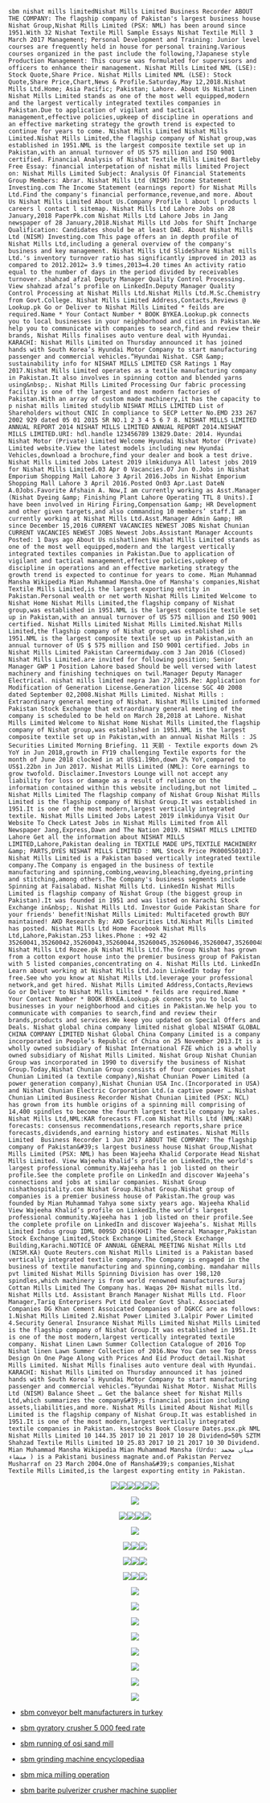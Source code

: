 ```
sbm nishat mills limitedNishat Mills Limited Business Recorder ABOUT THE COMPANY: The flagship company of Pakistan's largest business house Nishat Group,Nishat Mills Limited (PSX: NML) has been around since 1951.With 32 Nishat Textile Mill Sample Essays Nishat Textile Mill 3 March 2017 Management; Personal Development and Training: Junior level courses are frequently held in house for personal training.Various courses organized in the past include the following,?Japanese style Production Management: This course was formulated for supervisors and officers to enhance their management. Nishat Mills Limited NML (LSE): Stock Quote,Share Price. Nishat Mills Limited NML (LSE): Stock Quote,Share Price,Chart,News & Profile.Saturday,May 12,2018.Nishat Mills Ltd.Home; Asia Pacific; Pakistan; Lahore. About Us Nishat Linen Nishat Mills Limited stands as one of the most well equipped,modern and the largest vertically integrated textiles companies in Pakistan.Due to application of vigilant and tactical management,effective policies,upkeep of discipline in operations and an effective marketing strategy the growth trend is expected to continue for years to come. Nishat Mills Limited Nishat Mills Limited.Nishat Mills Limited,the flagship company of Nishat group,was established in 1951.NML is the largest composite textile set up in Pakistan,with an annual turnover of US 575 million and ISO 9001 certified. Financial Analysis of Nishat Textile Mills Limited Bartleby Free Essay: financial interpetation of nishat mills limited Project on: Nishat Mills Limited Subject: Analysis Of Financial Statements Group Members: Abrar. Nishat Mills Ltd (NISM) Income Statement Investing.com The Income Statement (earnings report) for Nishat Mills Ltd.Find the company's financial performance,revenue,and more. About Us Nishat Mills Limited About Us.Company Profile l about l products l careers l contact l sitemap. Nishat Mills Ltd Lahore Jobs on 28 January,2018 PaperPk.com Nishat Mills Ltd Lahore Jobs in Jang newspaper of 28 January,2018.Nishat Mills Ltd Jobs for Shift Incharge Qualification: Candidates should be at least DAE. About Nishat Mills Ltd (NISM) Investing.com This page offers an in depth profile of Nishat Mills Ltd,including a general overview of the company's business and key management. Nishat Mills Ltd SlideShare Nishat mills Ltd.'s inventory turnover ratio has significantly improved in 2013 as compared to 2012.2012= 3.9 times,2013=4.20 times An activity ratio equal to the number of days in the period divided by receivables turnover. shahzad afzal Deputy Manager Quality Control Processing. View shahzad afzal’s profile on LinkedIn.Deputy Manager Quality Control Processing at Nishat Mills Ltd.Nishat Mills Ltd.M.Sc.Chemistry from Govt.College. Nishat Mills Limited Address,Contacts,Reviews @ Lookup.pk Go or Deliver to Nishat Mills Limited * feilds are required.Name * Your Contact Number * BOOK BYKEA.Lookup.pk connects you to local businesses in your neighborhood and cities in Pakistan.We help you to communicate with companies to search,find and review their brands, Nishat Mills finalises auto venture deal with Hyundai. KARACHI: Nishat Mills Limited on Thursday announced it has joined hands with South Korea’s Hyundai Motor Company to start manufacturing passenger and commercial vehicles.“Hyundai Nishat. CSR &amp; sustainability info for NISHAT MILLS LIMITED CSR Ratings 1 May 2017.Nishat Mills Limited operates as a textile manufacturing company in Pakistan.It also involves in spinning cotton and blended yarns using&nbsp;. Nishat Mills Limited Processing Our fabric processing facility is one of the largest and most modern factories of Pakistan.With an array of custom made machinery,it has the capacity to p nishat mills limited studylib NISHAT MILLS LIMITED List of Shareholders without CNIC In compliance to SECP Letter No.EMD 233 267 2002 929 dated 05 01 2015 SR NO.1 2 3 4 5 6 7 8. NISHAT MILLS LIMITED ANNUAL REPORT 2014 NISHAT MILLS LIMITED ANNUAL REPORT 2014.NISHAT MILLS LIMITED.URI: hdl.handle 123456789 13829.Date: 2014. Hyundai Nishat Motor (Private) Limited Welcome Hyundai Nishat Motor (Private) Limited website.View the latest models including new Hyundai Vehicles,download a brochure,find your dealer and book a test drive. Nishat Mills Limited Jobs Latest 2019 ilmkidunya All latest jobs 2019 for Nishat Mills Limited.03 Apr 0 Vacancies.07 Jun 0.Jobs in Nishat Emporium Shopping Mall Lahore 3 April 2016.Jobs in Nishat Emporium Shopping Mall Lahore 3 April 2016.Posted On03 Apr.Last DateN A.0Jobs.Favorite Afshain A. Now,I am currently working as Asst.Manager (Nishat Dyeing &amp; Finishing Plant Lahore Operating TTL 8 Units).I have been involved in Hiring Firing,Compensation &amp; HR Development and other given targets,and also commanding 10 members’ staff.I am currently working at Nishat Mills Ltd.Asst.Manager Admin &amp; HR since December 15,2016 CURRENT VACANCIES NEWEST JOBS Nishat Chunian CURRENT VACANCIES NEWEST JOBS Newest Jobs.Assistant Manager Accounts Posted: 1 Days ago About Us nishatlinen Nishat Mills Limited stands as one of the most well equipped,modern and the largest vertically integrated textiles companies in Pakistan.Due to application of vigilant and tactical management,effective policies,upkeep of discipline in operations and an effective marketing strategy the growth trend is expected to continue for years to come. Mian Muhammad Mansha Wikipedia Mian Muhammad Mansha.One of Mansha's companies,Nishat Textile Mills Limited,is the largest exporting entity in Pakistan.Personal wealth or net worth Nishat Mills Limited Welcome to Nishat Home Nishat Mills Limited,the flagship company of Nishat group,was established in 1951.NML is the largest composite textile set up in Pakistan,with an annual turnover of US 575 million and ISO 9001 certified. Nishat Mills Limited Nishat Mills Limited.Nishat Mills Limited,the flagship company of Nishat group,was established in 1951.NML is the largest composite textile set up in Pakistan,with an annual turnover of US $ 575 million and ISO 9001 certified. Jobs in Nishat Mills Limited Pakistan Careermidway.com 3 Jan 2016 (Closed) Nishat Mills Limited.are invited for following position; Senior Manager GWP 1 Position Lahore based Should be well versed with latest machinery and finishing techniques on twil.Manager Deputy Manager Electrical. nishat mills limited nepra Jan 27,2015.Re: Application for Modification of Generation License.Generation license SGC 40 2008 dated September 02,2008.Nishat Mills Limited. Nishat Mills : Extraordinary general meeting of Nishat. Nishat Mills Limited informed Pakistan Stock Exchange that extraordinary general meeting of the company is scheduled to be held on March 28,2018 at Lahore. Nishat Mills Limited Welcome to Nishat Home Nishat Mills Limited,the flagship company of Nishat group,was established in 1951.NML is the largest composite textile set up in Pakistan,with an annual Nishat Mills : JS Securities Limited Morning Briefing. 11 天前 · Textile exports down 2% YoY in Jun 2018,growth in FY19 challenging Textile exports for the month of June 2018 clocked in at US$1.19bn,down 2% YoY,compared to US$1.22bn in Jun 2017. Nishat Mills Limited (NML): Core earnings to grow twofold. Disclaimer.Investors Lounge will not accept any liability for loss or damage as a result of reliance on the information contained within this website including,but not limited … Nishat Mills Limited The flagship company of Nishat Group Nishat Mills Limited is the flagship company of Nishat Group.It was established in 1951.It is one of the most modern,largest vertically integrated textile. Nishat Mills Limited Jobs Latest 2019 ilmkidunya Visit Our Website To Check Latest Jobs in Nishat Mills Limited from All Newspaper Jang,Express,Dawn and The Nation 2019. NISHAT MILLS LIMITED Lahore Get all the information about NISHAT MILLS LIMITED,Lahore,Pakistan dealing in TEXTILE MADE UPS,TEXTILE MACHINERY &amp; PARTS,DYES NISHAT MILLS LIMITED : NML Stock Price PK0005501017. Nishat Mills Limited is a Pakistan based vertically integrated textile company.The Company is engaged in the business of textile manufacturing and spinning,combing,weaving,bleaching,dyeing,printing and stitching,among others.The Company's business segments include Spinning at Faisalabad. Nishat Mills Ltd. LinkedIn Nishat Mills Limited is flagship company of Nishat Group (the biggest group in Pakistan).It was founded in 1951 and was listed on Karachi Stock Exchange in&nbsp;. Nishat Mills Ltd. Investor Guide Pakistan Share for your friends' benefit!Nishat Mills Limited: Multifaceted growth BUY maintained! AKD Research By: AKD Securities Ltd.Nishat Mills Limited has posted. Nishat Mills Ltd Home Facebook Nishat Mills Ltd,Lahore,Pakistan.253 likes.Phone : +92 42 35260041,35260042,35260043,35260044,35260045,35260046,35260047,35260048,35260049, Nishat Mills Ltd Rozee.pk Nishat Mills Ltd.The Group Nishat has grown from a cotton export house into the premier business group of Pakistan with 5 listed companies,concentrating on 4. Nishat Mills Ltd. LinkedIn Learn about working at Nishat Mills Ltd.Join LinkedIn today for free.See who you know at Nishat Mills Ltd.leverage your professional network,and get hired. Nishat Mills Limited Address,Contacts,Reviews Go or Deliver to Nishat Mills Limited * feilds are required.Name * Your Contact Number * BOOK BYKEA.Lookup.pk connects you to local businesses in your neighborhood and cities in Pakistan.We help you to communicate with companies to search,find and review their brands,products and services.We keep you updated on Special Offers and Deals. Nishat global china company limited nishat global NISHAT GLOBAL CHINA COMPANY LIMITED Nishat Global China Company Limited is a company incorporated in People’s Republic of China on 25 November 2013.It is a wholly owned subsidiary of Nishat International FZE which is a wholly owned subsidiary of Nishat Mills Limited. Nishat Group Nishat Chunian Group was incorporated in 1990 to diversify the business of Nishat Group.Today,Nishat Chunian Group consists of four companies Nishat Chunian Limited (a textile company),Nishat Chunian Power Limited (a power generation company),Nishat Chunian USA Inc.(Incorporated in USA) and Nishat Chunian Electric Corporation Ltd.(a captive power … Nishat Chunian Limited Business Recorder Nishat Chunian Limited (PSX: NCL) has grown from its humble origins of a spinning mill comprising of 14,400 spindles to become the fourth largest textile company by sales. Nishat Mills Ltd,NML:KAR forecasts FT.com Nishat Mills Ltd (NML:KAR) forecasts: consensus recommendations,research reports,share price forecasts,dividends,and earning history and estimates. Nishat Mills Limited  Business Recorder 1 Jun 2017 ABOUT THE COMPANY: The flagship company of Pakistan&#39;s largest business house Nishat Group,Nishat Mills Limited (PSX: NML) has been Wajeeha Khalid Corporate Head Nishat Mills Limited. View Wajeeha Khalid’s profile on LinkedIn,the world's largest professional community.Wajeeha has 1 job listed on their profile.See the complete profile on LinkedIn and discover Wajeeha’s connections and jobs at similar companies. Nishat Group nishathospitality.com Nishat Group.Nishat Group.Nishat group of companies is a premier business house of Pakistan.The group was founded by Mian Muhammad Yahya some sixty years ago. Wajeeha Khalid View Wajeeha Khalid’s profile on LinkedIn,the world's largest professional community.Wajeeha has 1 job listed on their profile.See the complete profile on LinkedIn and discover Wajeeha’s. Nishat Mills Limited Indus group IDML 009SD 2016(KHI) The General Manager,Pakistan Stock Exchange Limited,Stock Exchange Limited,Stock Exchange Building,Karachi.NOTICE OF ANNUAL GENERAL MEETING Nishat Mills Ltd (NISM.KA) Quote Reuters.com Nishat Mills Limited is a Pakistan based vertically integrated textile company.The Company is engaged in the business of textile manufacturing and spinning,combing. mandahar mills pvt limited Nishat Mills Spinning Division has over 198,120 spindles,which machinery is from world renowned manufactures.Suraj Cottan Mills Limited The Company has. Waqas 20+ Nishat mills ltd. Nishat Mills Ltd. Assistant Branch Manager Nishat Mills Ltd. Floor Manager,Tariq Enterprisers Pvt Ltd Dealer Govt Shal. Associated Companies DG Khan Cement Assoicated Companies of DGKCC are as follows: 1.Nishat Mills Limited 2.Nishat Power Limited 3.Lalpir Power Limited 4.Security General Insurance Nishat Mills Limited Nishat Mills Limited is the flagship company of Nishat Group.It was established in 1951.It is one of the most modern,largest vertically integrated textile company. Nishat Linen Lawn Summer Collection Catalogue of 2016 Top Nishat linen Lawn Summer Collection of 2016.Now You Can see Top Dress Design On One Page Along with Prices And Eid Product detail.Nishat Mills Limited. Nishat Mills finalises auto venture deal with Hyundai. KARACHI: Nishat Mills Limited on Thursday announced it has joined hands with South Korea’s Hyundai Motor Company to start manufacturing passenger and commercial vehicles.“Hyundai Nishat Motor. Nishat Mills Ltd (NISM) Balance Sheet … Get the balance sheet for Nishat Mills Ltd,which summarizes the company&#39;s financial position including assets,liabilities,and more. Nishat Mills Limited About Nishat Mills Limited is the flagship company of Nishat Group.It was established in 1951.It is one of the most modern,largest vertically integrated textile companies in Pakistan. ksestocks Book Closure Dates.psx.pk NML Nishat Mills Limited 10 144.35 2017 10 21 2017 10 28 Dividend=50% SZTM Shahzad Textile Mills Limited 10 25.83 2017 10 21 2017 10 30 Dividend. Mian Muhammad Mansha Wikipedia Mian Muhammad Mansha (Urdu: میاں محمد منشاء ) is a Pakistani business magnate and.of Pakistan Pervez Musharraf on 23 March 2004.One of Mansha&#39;s companies,Nishat Textile Mills Limited,is the largest exporting entity in Pakistan. 
```

<div align="center">
  
<a rel="nofollow" href="https://m.shibang-china.com?f=github&k=sbm+nishat+mills+limited"><img src="https://static.shibang-china.com/en/l.png"></a><img src="https://static.shibang-china.com/en/hw.png"><a rel="nofollow" href="https://m.shibang-china.com/product/?f=github&k=sbm+nishat+mills+limited"><img src="https://static.shibang-china.com/en/p.png"></a><a rel="nofollow" href="https://m.shibang-china.com/cases/?f=github&k=sbm+nishat+mills+limited"><img src="https://static.shibang-china.com/en/c.png"></a><a rel="nofollow" href="https://m.shibang-china.com/news/?f=github&k=sbm+nishat+mills+limited"><img src="https://static.shibang-china.com/en/n.png"></a><a rel="nofollow" href="https://m.shibang-china.com?f=github&k=sbm+nishat+mills+limited"><img src="https://static.shibang-china.com/en/m.png"></a>

<a rel="nofollow" href="https://m.shibang-china.com/product/?f=github&k=sbm+nishat+mills+limited"><img src="https://static.shibang-china.com/en/b.jpg"></a>
  
<a rel="nofollow" href="https://m.shibang-china.com/solution-aggregate.html?f=github&k=sbm+nishat+mills+limited"><img src="https://static.shibang-china.com/en/a.jpg"></a><a rel="nofollow" href="https://m.shibang-china.com/solution-mine.html?f=github&k=sbm+nishat+mills+limited"><img src="https://static.shibang-china.com/en/m.jpg"></a><a rel="nofollow" href="https://m.shibang-china.com/solution-mill.html?f=github&k=sbm+nishat+mills+limited"><img src="https://static.shibang-china.com/en/g.jpg"></a><a rel="nofollow" href="https://m.shibang-china.com/solution-epc.html?f=github&k=sbm+nishat+mills+limited"><img src="https://static.shibang-china.com/en/e.jpg"></a>

<a rel="nofollow" href="https://m.shibang-china.com/product/?f=github&k=sbm+nishat+mills+limited"><img src="https://static.shibang-china.com/en/a-p.png"></a>

<a rel="nofollow" href="https://m.shibang-china.com/product/crusher/c6x.html?f=github&k=sbm+nishat+mills+limited"><img src="https://static.shibang-china.com/en/j.jpg"></a><a rel="nofollow" href="https://m.shibang-china.com/product/crusher/ci5x.html?f=github&k=sbm+nishat+mills+limited"><img src="https://static.shibang-china.com/en/i.jpg"></a><a rel="nofollow" href="https://m.shibang-china.com/product/crusher/hst.html?f=github&k=sbm+nishat+mills+limited"><img src="https://static.shibang-china.com/en/c.jpg"></a>

<a rel="nofollow" href="https://m.shibang-china.com/product/mill/mtw.html?f=github&k=sbm+nishat+mills+limited"><img src="https://static.shibang-china.com/en/mtw.jpg"></a><a rel="nofollow" href="https://m.shibang-china.com/product/mill/scm.html?f=github&k=sbm+nishat+mills+limited"><img src="https://static.shibang-china.com/en/scm.jpg"></a><a rel="nofollow" href="https://m.shibang-china.com/product/mill/lm.html?f=github&k=sbm+nishat+mills+limited"><img src="https://static.shibang-china.com/en/lm.jpg"></a>

<a rel="nofollow" href="https://m.shibang-china.com/product/sand/vsi6x.html?f=github&k=sbm+nishat+mills+limited"><img src="https://static.shibang-china.com/en/6x.jpg"></a><a rel="nofollow" href="https://m.shibang-china.com/product/sand/vu.html?f=github&k=sbm+nishat+mills+limited"><img src="https://static.shibang-china.com/en/vu.jpg"></a><a rel="nofollow" href="https://m.shibang-china.com/product/mobile/klun.html?f=github&k=sbm+nishat+mills+limited"><img src="https://static.shibang-china.com/en/k.jpg"></a>

<a rel="nofollow" href="https://m.shibang-china.com/cases/?f=github&k=sbm+nishat+mills+limited"><img src="https://static.shibang-china.com/en/case.png"></a>

<a rel="nofollow" href="https://m.shibang-china.com/cases/aggregate/202.html?f=github&k=sbm+nishat+mills+limited"><img src="https://static.shibang-china.com/en/c-1.jpg"></a>

<a rel="nofollow" href="https://m.shibang-china.com/cases/aggregate/203.html?f=github&k=sbm+nishat+mills+limited"><img src="https://static.shibang-china.com/en/c-2.jpg"></a>

<a rel="nofollow" href="https://m.shibang-china.com/cases/mill/123.html?f=github&k=sbm+nishat+mills+limited"><img src="https://static.shibang-china.com/en/c-3.jpg"></a>

<a rel="nofollow" href="https://m.shibang-china.com/contact_us.html?f=github&k=sbm+nishat+mills+limited"><img src="https://static.shibang-china.com/en/contact.png"></a>

<a rel="nofollow" href="https://swt.shibang-china.com/?f=github&k=sbm+nishat+mills+limited"><img src="https://static.shibang-china.com/en/chat.png"></a>

<a rel="nofollow" href="https://whatsapp.shibangsoft.com/WhatsApp.php?f=github&k=sbm+nishat+mills+limited"><img src="https://static.shibang-china.com/en/whatsapp.png"></a>

<a rel="nofollow" href="https://m.shibang-china.com/?f=github&k=sbm+nishat+mills+limited"><img src="https://static.shibang-china.com/en/website.png"></a>

</div>


* [sbm conveyor belt manufacturers in turkey](sbm%20conveyor%20belt%20manufacturers%20in%20turkey.md)

* [sbm gyratory crusher 5 000 feed rate](sbm%20gyratory%20crusher%205%20000%20feed%20rate.md)

* [sbm running of osi sand mill](sbm%20running%20of%20osi%20sand%20mill.md)

* [sbm grinding machine encyclopediaa](sbm%20grinding%20machine%20encyclopediaa.md)

* [sbm mica milling operation](sbm%20mica%20milling%20operation.md)

* [sbm barite pulverizer crusher machine supplier](sbm%20barite%20pulverizer%20crusher%20machine%20supplier.md)